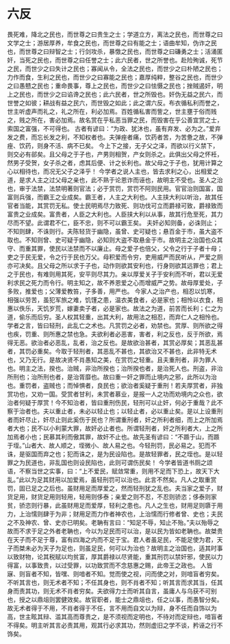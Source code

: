 # 六反
畏死难，降北之民也，而世尊之曰贵生之士；学道立方，离法之民也，而世尊之曰文学之士；游居厚养，牟食之民也，而世尊之曰有能之士；语曲牟知，伪诈之民也，而世尊之曰辩智之士；行剑攻杀，暴憿之民也，而世尊之曰磏勇之士；活涌匿奸，当死之民也，而世尊之曰任誉之士；此六民者，世之所誉也。赴险殉诚，死节之民，而世少之曰失计之民也；寡闻从令，全法之民也，而世少之曰朴陋之民也；力作而食，生利之民也，而世少之曰寡能之民也；嘉厚纯粹，整谷之民也，而世少之曰愚戆之民也；重命畏事，尊上之民也，而世少之曰怯慑之民也；挫贼遏奸，明上之民也，而世少之曰谄谗之民也；此六民者，世之所毁也。奸伪无益之民六，而世誉之如彼；耕战有益之民六，而世毁之如此；此之谓六反。布衣循私利而誉之，世主听虚声而礼之，礼之所在，利必加焉。百姓循私害而訾之，世主壅于俗而贱之，贱之所在，害必加焉。故名赏在乎私恶当罪之民，而毁害在乎公善宜赏之士，索国之富强，不可得也。
古者有谚曰：“为政、犹沐也，虽有弃发、必为之。”爱弃发之费，而忘长发之利，不知权者也。夫弹痤者痛，饮药者苦，为苦惫之故，不弹痤、饮药，则身不活、病不已矣。
今上下之接，无子父之泽，而欲以行义禁下，则交必有郤矣。且父母之于子也，产男则相贺，产女则杀之。此俱出父母之怀衽，然男子受贺，女子杀之者，虑其后便、计之长利也。故父母之于子也，犹用计算之心以相待也，而况无父子之泽乎！
今学者之说人主也，皆去求利之心，出相爱之道，是求人主之过父母之亲也，此不熟于论恩诈而诬也，故明主不受也。圣人之治也，审于法禁，法禁明著则官法；必于赏罚，赏罚不阿则民用。官官治则国富，国富则兵强，而霸王之业成矣。霸王者，人主之大利也。人主挟大利以听治，故其任官者当能，其赏罚无私。使士民明焉尽力致死、则功伐可立而爵禄可致，爵禄致而富贵之业成矣。富贵者，人臣之大利也。人臣挟大利以从事，故其行危至死，其力尽而不望。此谓君不仁，臣不忠，则不可以霸王矣。
夫奸必知则备，必诛则止；不知则肆，不诛则行。夫陈轻货于幽隐，虽曾、史可疑也；悬百金于市，虽大盗不取也。不知则曾、史可疑于幽隐，必知则大盗不取悬金于市。故明主之治国也众其守、而重其罪，使民以法禁而不以廉止。母之爱子也倍父，父令之行于子者十母；吏之于民无爱，令之行于民也万父。母积爱而令穷，吏用威严而民听从，严爱之厕亦可决矣。且父母之所以求于子也，动作则欲其安利也，行身则欲其远罪也；君上之于民也，有难则用其死，安平则尽其力。亲以厚爱关子于安利而不听，君以无爱利求民之死力而令行。明主知之，故不养恩爱之心而增威严之势。故母厚爱处，子多败，推爱也；父薄爱教笞，子多善，用严也。
今家人之治产也，相忍以饥寒，相强以劳苦，虽犯军旅之难，饥馑之患，温衣美食者，必是家也；相怜以衣食，相惠以佚乐，天饥岁荒，嫁妻卖子者，必是家也。故法之为道，前苦而长利；仁之为道，偷乐而后穷。圣人权其轻重，出其大利，故用法之相忍，而弃仁人之相怜也。学者之言，皆曰轻刑，此乱亡之术也。凡赏罚之必者，劝禁也。赏厚、则所欲之得也疾，罚重、则所惠之禁也急。夫欲利者必恶害，害者，利之反也，反于所欲，焉得无恶。欲治者必恶乱，乱者，治之反也。是故欲治甚者，其赏必厚矣；其恶乱甚者，其罚必重矣。今取于轻刑者，其恶乱不甚也，其欲治又不甚也，此非特无术也，又乃无行。是故决贤不肖愚知之美，在赏罚之轻重。且夫重刑者，非为罪人也。明主之法，揆也。治贼，非治所揆也；治所揆也者，是治死人也。刑盗，非治所刑也；治所刑也者，是治胥靡也。故曰重一奸之罪而止境内之邪，此所以为治也。重罚者，盗贼也；而悼惧者，良民也；欲治者奚疑于重刑！若夫厚赏者，非独赏功也，又劝一国。受赏者甘利，未赏者慕业，是报一人之功而劝境内之众也，欲治者何疑于厚赏！今不知治者，皆曰重刑伤民，轻刑可以止奸，何必于重哉？此不察于治者也。夫以重止者，未必以轻止也；以轻止者，必以重止矣。是以上设重刑者而奸尽止，奸尽止则此奚伤于民也？所谓重刑者，奸之所利者细，而上之所加焉者大也；民不以小利蒙大罪，故奸必止者也。所谓轻刑者，奸之所利者大，上之所加焉者小也；民慕其利而傲其罪，故奸不止也。故先圣有谚曰：“不踬于山，而踬于垤。”山者大、故人顺之，垤微小、故人易之也。今轻刑罚，民必易之。犯而不诛，是驱国而弃之也；犯而诛之，是为民设陷也。是故轻罪者，民之垤也。是以轻罪之为民道也，非乱国也则设民陷也，此则可谓伤民矣！
今学者皆道书厕之颂语，不察当世之实事，曰：“上不爱民，赋敛常重，则用不足而下恐上，故天下大乱。”此以为足其财用以加爱焉，虽轻刑罚可以治也。此言不然矣。凡人之取重赏罚，固已足之之后也。虽财用足而厚爱之，然而轻刑犹之乱也。夫当家之爱子，财货足用，财货足用则轻用，轻用则侈泰；亲爱之则不忍，不忍则骄恣；侈泰则家贫，骄恣则行暴，此虽财用足而爱厚，轻利之患也。凡人之生也，财用足则隳于用力，上治懦则肆于为非；财用足而力作者神农也，上治懦而行修者曾、史也；夫民之不及神农、曾、史亦已明矣。老聃有言曰：“知足不辱，知止不殆。”夫以殆辱之故而不求于足之外者老聃也，今以为足民而可以治，是以民为皆如老聃也。故桀贵在天子而不足于尊，富有四海之内而不足于宝。君人者虽足民，不能足使为君，天子而桀未必为天子为足也，则虽足民，何可以为治也？故明主之治国也，适其时事以致财物，论其税赋以均贫富，厚其爵禄以尽贤能，重其刑罚以禁奸邪，使民以力得富，以事致贵，以过受罪，以功致赏而不念慈惠之赐，此帝王之政也。
人皆寐、则盲者不知，皆嘿、则喑者不知。觉而使之视，问而使之对，则喑盲者穷矣。不听其言也，则无术者不知；不任其身也，则不肖者不知；听其言而求其当，任其身而责其功，则无术不肖者穷矣。夫欲得力士而听其自言，虽庸人与乌获不可别也，授之以鼎俎则罢健效矣。故官职者，能士之鼎俎也，任之以事，而愚智分矣。故无术者得于不用，不肖者得于不任，言不用而自文以为辩，身不任而自饰以为高，世主眩其辩、滥其高而尊贵之，是不须视而定明也，不待对而定辩也，喑盲者不得矣。明主听其言必责其用，观其行必求其功，然则虚旧之学不谈，矜诬之行不饰矣。
